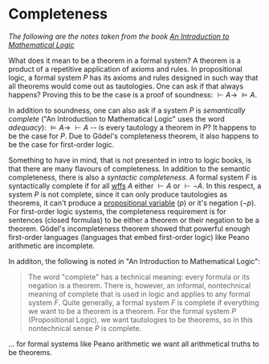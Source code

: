 # Completeness

_The following are the notes taken from the book [An Introduction to Mathematical Logic](https://www.amazon.com/Introduction-Mathematical-Logic-Dover-Mathematics/dp/0486497852)_

What does it mean to be a theorem in a formal system? A theorem is a product of a repetitive application of axioms and rules. In propositional logic, a formal system $P$ has its axioms and rules designed in such way that all theorems would come out as tautologies. One can ask if that always happens? Proving this to be the case is a proof of soundness: $\vdash A \rightarrow ~\vDash A$.

In addition to soundness, one can also ask if a system $P$ is _semantically complete_ ("An Introduction to Mathematical Logic" uses the word _adequacy_): $\vDash A \rightarrow ~\vdash A$ -- is every tautology a theorem in $P$? It happens to be the case for $P$. Due to Gödel's completeness theorem, it also happens to be the case for  first-order logic.

Something to have in mind, that is not presented in intro to logic books, is that there are many flavours of completeness. In addition to the semantic completeness, there is also a _syntactic completeness_. A formal system $F$ is syntactically complete if for all [wffs](https://github.com/marti-1/notebooks/blob/master/math/on-formulas.md) $A$ either $\vdash A$ or $\vdash \neg A$. In this respect, a system $P$ is not complete, since it can only produce tautologies as theorems, it can't produce a [propositional variable](https://github.com/marti-1/notebooks/blob/master/math/on-propositional-variables.md) ($p$) or it's negation ($\neg p$). For first-order logic systems, the completeness requirement is for sentences (closed formulas) to be either a theorem or their negation to be a theorem. Gödel's incompleteness theorem showed that powerful enough first-order languages (languages that embed first-order logic) like Peano arithmetic are incomplete.

In additon, the following is noted in "An Introduction to Mathematical Logic":

> The word "complete" has a technical meaning: every formula or its negation is a theorem. There is, however, an informal, nontechnical meaning of complete that is used in logic and applies to any formal system $F$. Quite generally, a formal system $F$ is complete if everything we want to be a theorem is a theorem. For the formal system $P$ (Propositional Logic), we want tautologies to be theorems, so in this nontechnical sense $P$ is complete.

... for formal systems like Peano arithmetic we want all arithmetical truths to be theorems.
